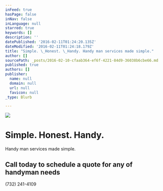```yaml
---
inFeed: true
hasPage: false
inNav: false
inLanguage: null
starred: true
keywords: []
description: ''
datePublished: '2016-02-11T01:24:20.135Z'
dateModified: '2016-02-11T01:24:18.179Z'
title: "Simple. \_Honest. \_Handy. Handy man services made simple."
author: []
sourcePath: _posts/2016-02-10-cfaab364-ef6f-4221-84d9-36038b6cbe66.md
published: true
authors: []
publisher:
  name: null
  domain: null
  url: null
  favicon: null
_type: Blurb

---
```

![](https://the-grid-user-content.s3-us-west-2.amazonaws.com/382d4cbc-375b-4971-8e88-14b5de1b9c49.jpg)

# Simple.  Honest.  Handy.  
Handy man services made simple.

## Call today to schedule a quote for any of handyman needs    
(732) 241-4109